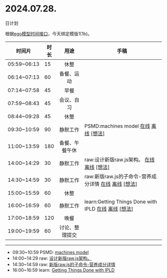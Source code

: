 # 2024.07.28.
日计划

根据[ego模型时间接口](https://gitee.com/hyg/blog/blob/master/timeflow.md)，今天绑定模版1(1b)。

| 时间片 | 时长 | 用途 | 手稿 |
| --- | --- | :---: | --- |
| 05:59~06:13 | 15 | 休整 |  |
| 06:14~07:13 | 60 | 备餐、运动 |  |
| 07:14~07:58 | 45 | 早餐 |  |
| 07:59~08:43 | 45 | 会议、自习 |  |
| 08:44~09:28 | 45 | 休整 |  |
| 09:30~10:59 | 90 | 静默工作 | PSMD:machines model [在线](http://simp.ly/p/j1SspP) [离线](../../draft/2024/07/20240728093000.md) <a href="mailto:huangyg@mars22.com?subject=关于2024.07.28.[PSMD:machines model]任务&body=日期: 20240728%0D%0A序号: 5%0D%0A手稿:../../draft/2024/07/20240728093000.md%0D%0A---请勿修改邮件主题及以上内容 从下一行开始写您的想法---%0D%0A">[想法]</a> |
| 11:00~13:59 | 180 | 备餐、午餐午休 |  |
| 14:00~14:29 | 30 | 静默工作 | raw:设计新版raw.js架构。 [在线](http://simp.ly/p/8t3vlk) [离线](../../draft/2024/07/20240728140000.md) <a href="mailto:huangyg@mars22.com?subject=关于2024.07.28.[raw:设计新版raw.js架构。]任务&body=日期: 20240728%0D%0A序号: 7%0D%0A手稿:../../draft/2024/07/20240728140000.md%0D%0A---请勿修改邮件主题及以上内容 从下一行开始写您的想法---%0D%0A">[想法]</a> |
| 14:30~14:59 | 30 | 静默工作 | raw:新版raw.js的子命令-营养成分详情 [在线](http://simp.ly/p/5k9gJy) [离线](../../draft/2024/07/20240728143000.md) <a href="mailto:huangyg@mars22.com?subject=关于2024.07.28.[raw:新版raw.js的子命令-营养成分详情]任务&body=日期: 20240728%0D%0A序号: 8%0D%0A手稿:../../draft/2024/07/20240728143000.md%0D%0A---请勿修改邮件主题及以上内容 从下一行开始写您的想法---%0D%0A">[想法]</a> |
| 15:00~15:59 | 60 | 休整 |  |
| 16:00~16:59 | 60 | 静默工作 | learn:Getting Things Done with IPLD [在线](http://simp.ly/p/4QDThK) [离线](../../draft/2024/07/20240728160000.md) <a href="mailto:huangyg@mars22.com?subject=关于2024.07.28.[learn:Getting Things Done with IPLD]任务&body=日期: 20240728%0D%0A序号: 10%0D%0A手稿:../../draft/2024/07/20240728160000.md%0D%0A---请勿修改邮件主题及以上内容 从下一行开始写您的想法---%0D%0A">[想法]</a> |
| 17:00~18:59 | 120 | 晚餐 |  |
| 19:00~19:59 | 60 | 讨论、整理提交 |  |

---

- 09:30~10:59	PSMD: [machines model](../../draft/2024/07/20240728093000.md)
- 14:00~14:29	raw: [设计新版raw.js架构。](../../draft/2024/07/20240728140000.md)
- 14:30~14:59	raw: [新版raw.js的子命令-营养成分详情](../../draft/2024/07/20240728143000.md)
- 16:00~16:59	learn: [Getting Things Done with IPLD](../../draft/2024/07/20240728160000.md)
